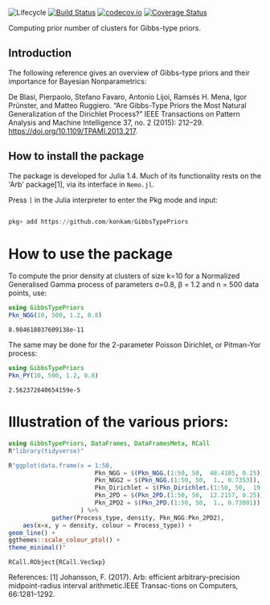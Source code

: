 ![Lifecycle](https://img.shields.io/badge/lifecycle-experimental-orange.svg)<!--
![Lifecycle](https://img.shields.io/badge/lifecycle-maturing-blue.svg)
![Lifecycle](https://img.shields.io/badge/lifecycle-stable-green.svg)
![Lifecycle](https://img.shields.io/badge/lifecycle-retired-orange.svg)
![Lifecycle](https://img.shields.io/badge/lifecycle-archived-red.svg)
![Lifecycle](https://img.shields.io/badge/lifecycle-dormant-blue.svg) -->
[![Build Status](https://travis-ci.com/konkam/GibbsTypePriors.jl.svg?branch=master)](https://travis-ci.com/konkam/GibbsTypePriors.jl)
[![codecov.io](http://codecov.io/github/konkam/GibbsTypePriors.jl/coverage.svg?branch=master)](http://codecov.io/github/konkam/GibbsTypePriors.jl?branch=master)
[![Coverage Status](https://coveralls.io/repos/github/konkam/GibbsTypePriors/badge.svg?branch=master)](https://coveralls.io/github/konkam/GibbsTypePriors?branch=master)
<!--
[![Documentation](https://img.shields.io/badge/docs-stable-blue.svg)](https://konkam.github.io/GibbsTypePriors.jl/stable)
[![Documentation](https://img.shields.io/badge/docs-master-blue.svg)](https://konkam.github.io/GibbsTypePriors.jl/dev)
-->

Computing prior number of clusters for Gibbs-type priors.

## Introduction


The following reference gives an overview of Gibbs-type priors and their importance for Bayesian Nonparametrics:

De Blasi, Pierpaolo, Stefano Favaro, Antonio Lijoi, Ramsés H. Mena, Igor Prünster, and Matteo Ruggiero. “Are Gibbs-Type Priors the Most Natural Generalization of the Dirichlet Process?” IEEE Transactions on Pattern Analysis and Machine Intelligence 37, no. 2 (2015): 212–29. https://doi.org/10.1109/TPAMI.2013.217.


## How to install the package

The package is developed for Julia 1.4. Much of its functionality rests on the 'Arb' package[1], via its interface in `Nemo.jl`.

Press `]` in the Julia interpreter to enter the Pkg mode and input:

````julia

pkg> add https://github.com/konkam/GibbsTypePriors
````




# How to use the package

To compute the prior density at clusters of size k=10 for a Normalized Generalised Gamma process of parameters σ=0.8, β = 1.2 and n = 500 data points, use:


````julia
using GibbsTypePriors
Pkn_NGG(10, 500, 1.2, 0.8)
````


````
8.984618037609138e-11
````





The same may be done for the 2-parameter Poisson Dirichlet, or Pitman-Yor process:

````julia
using GibbsTypePriors
Pkn_PY(10, 500, 1.2, 0.8)
````


````
2.562372640654159e-5
````





# Illustration of the various priors:

````julia
using GibbsTypePriors, DataFrames, DataFramesMeta, RCall
R"library(tidyverse)"

R"ggplot(data.frame(x = 1:50,
                        Pkn_NGG = $(Pkn_NGG.(1:50, 50,  48.4185, 0.25)),
                        Pkn_NGG2 = $(Pkn_NGG.(1:50, 50,  1., 0.7353)),
                        Pkn_Dirichlet = $(Pkn_Dirichlet.(1:50, 50,  19.233)),
                        Pkn_2PD = $(Pkn_2PD.(1:50, 50,  12.2157, 0.25)),
                        Pkn_2PD2 = $(Pkn_2PD.(1:50, 50,  1., 0.73001))
                    ) %>%
            gather(Process_type, density, Pkn_NGG:Pkn_2PD2),
    aes(x=x, y = density, colour = Process_type)) +
geom_line() +
ggthemes::scale_colour_ptol() +
theme_minimal()"
````


````
RCall.RObject{RCall.VecSxp}
````






References:
[1] Johansson, F. (2017).  Arb:  efficient arbitrary-precision midpoint-radius interval arithmetic.IEEE Transac-tions on Computers, 66:1281–1292.
